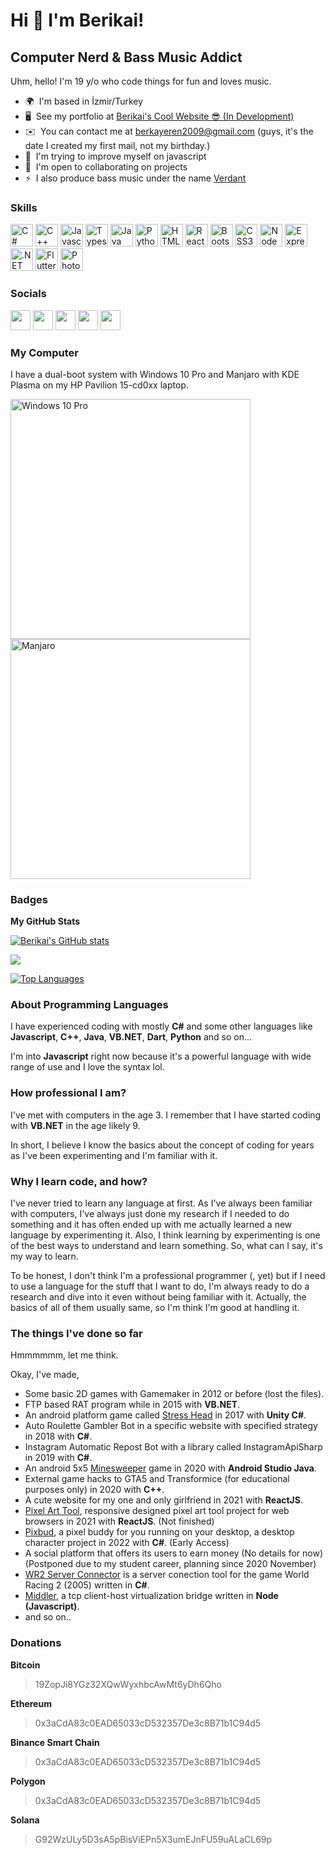 Hi 👋 I'm Berikai! 
=======================

Computer Nerd & Bass Music Addict
---------------------------

Uhm, hello! I'm 19 y/o who code things for fun and loves music.

*   🌍  I'm based in İzmir/Turkey
*   🖥️  See my portfolio at [Berikai's Cool Website 😎 (In Development)](http://berikai.github.io)
*   ✉️  You can contact me at [berkayeren2009@gmail.com](mailto:berkayeren2009@gmail.com) (guys, it's the date I created my first mail, not my birthday.) 
*   🧠  I'm trying to improve myself on javascript
*   🤝  I'm open to collaborating on projects
*   ⚡  I also produce bass music under the name [Verdant](https://soundcloud.com/verdantbass) 

### Skills

<p align="left">
  <a href="https://docs.microsoft.com/en-us/dotnet/csharp/" target="_blank" rel="noreferrer"><img src="https://raw.githubusercontent.com/danielcranney/readme-generator/main/public/icons/skills/csharp-colored.svg" width="36" height="36" alt="C#" /></a>
  <a href="https://docs.microsoft.com/en-us/cpp/?view=msvc-170" target="_blank" rel="noreferrer"><img src="https://raw.githubusercontent.com/danielcranney/readme-generator/main/public/icons/skills/cplusplus-colored.svg" width="36" height="36" alt="C++" /></a>
  <a href="https://developer.mozilla.org/en-US/docs/Web/JavaScript" target="_blank" rel="noreferrer"><img src="https://raw.githubusercontent.com/danielcranney/readme-generator/main/public/icons/skills/javascript-colored.svg" width="36" height="36" alt="Javascript" /></a>
  <a href="https://www.typescriptlang.org/" target="_blank" rel="noreferrer"><img src="https://raw.githubusercontent.com/danielcranney/readme-generator/main/public/icons/skills/typescript-colored.svg" width="36" height="36" alt="Typescript" /></a>
  <a href="https://www.oracle.com/java/" target="_blank" rel="noreferrer"><img src="https://raw.githubusercontent.com/danielcranney/readme-generator/main/public/icons/skills/java-colored.svg" width="36" height="36" alt="Java" /></a>
  <a href="https://www.python.org/" target="_blank" rel="noreferrer"><img src="https://raw.githubusercontent.com/danielcranney/readme-generator/main/public/icons/skills/python-colored.svg" width="36" height="36" alt="Python" /></a>
  <a href="https://developer.mozilla.org/en-US/docs/Glossary/HTML5" target="_blank" rel="noreferrer"><img src="https://raw.githubusercontent.com/danielcranney/readme-generator/main/public/icons/skills/html5-colored.svg" width="36" height="36" alt="HTML5" /></a>
  <a href="https://reactjs.org/" target="_blank" rel="noreferrer"><img src="https://raw.githubusercontent.com/danielcranney/readme-generator/main/public/icons/skills/react-colored.svg" width="36" height="36" alt="React" /></a>
  <a href="https://getbootstrap.com/" target="_blank" rel="noreferrer"><img src="https://raw.githubusercontent.com/danielcranney/readme-generator/main/public/icons/skills/bootstrap-colored.svg" width="36" height="36" alt="Bootstrap" /></a>
  <a href="https://www.w3.org/TR/CSS/#css" target="_blank" rel="noreferrer"><img src="https://raw.githubusercontent.com/danielcranney/readme-generator/main/public/icons/skills/css3-colored.svg" width="36" height="36" alt="CSS3" /></a>
  <a href="https://nodejs.org/en/" target="_blank" rel="noreferrer"><img src="https://raw.githubusercontent.com/danielcranney/readme-generator/main/public/icons/skills/nodejs-colored.svg" width="36" height="36" alt="NodeJS" /></a>
  <a href="https://expressjs.com/" target="_blank" rel="noreferrer"><img src="https://raw.githubusercontent.com/danielcranney/readme-generator/main/public/icons/skills/express-colored.svg" width="36" height="36" alt="Express" /></a>
  <a href="https://dotnet.microsoft.com/en-us/" target="_blank" rel="noreferrer"><img src="https://raw.githubusercontent.com/danielcranney/readme-generator/main/public/icons/skills/dot-net-colored.svg" width="36" height="36" alt=".NET" /></a>
  <a href="https://flutter.dev/" target="_blank" rel="noreferrer"><img src="https://raw.githubusercontent.com/danielcranney/readme-generator/main/public/icons/skills/flutter-colored.svg" width="36" height="36" alt="Flutter" /></a>
  <a href="https://www.adobe.com/uk/products/photoshop.html" target="_blank" rel="noreferrer"><img src="https://raw.githubusercontent.com/danielcranney/readme-generator/main/public/icons/skills/photoshop-colored.svg" width="36" height="36" alt="Photoshop" /></a>
</p>
                    
### Socials

<p align="left">
  <a href="https://discord.com/users/Verdant#6747" target="_blank" rel="noreferrer"><img src="https://raw.githubusercontent.com/danielcranney/readme-generator/main/public/icons/socials/discord.svg" width="32" height="32" /></a>
  <a href="https://www.github.com/Berikai" target="_blank" rel="noreferrer"><img src="https://raw.githubusercontent.com/danielcranney/readme-generator/main/public/icons/socials/github.svg" width="32" height="32" /></a>
  <a href="http://www.instagram.com/berikai_tr" target="_blank" rel="noreferrer"><img src="https://raw.githubusercontent.com/danielcranney/readme-generator/main/public/icons/socials/instagram.svg" width="32" height="32" /></a>
  <a href="https://www.twitter.com/berikai_tr" target="_blank" rel="noreferrer"><img src="https://raw.githubusercontent.com/danielcranney/readme-generator/main/public/icons/socials/twitter.svg" width="32" height="32" /></a>
  <a href="https://www.twitch.tv/berikai_tr" target="_blank" rel="noreferrer"><img src="https://raw.githubusercontent.com/danielcranney/readme-generator/main/public/icons/socials/twitch.svg" width="32" height="32" /></a>
</p>

### My Computer
I have a dual-boot system with Windows 10 Pro and Manjaro with KDE Plasma on my HP Pavilion 15-cd0xx laptop.

<img src="https://user-images.githubusercontent.com/18515671/172671383-d90e5921-385d-465d-9212-eec97663cb13.png" alt="Windows 10 Pro" width="384"/> <img src="https://user-images.githubusercontent.com/18515671/171701322-aefc39a7-84f7-4e9c-bcc2-71507af7f33d.png" alt="Manjaro" width="384"/>



### Badges

<b>My GitHub Stats</b>

<a href="http://www.github.com/Berikai"><img src="https://github-readme-stats.vercel.app/api?username=Berikai&show_icons=true&hide=&count_private=true&title_color=10b981&text_color=ffffff&icon_color=14b8a6&bg_color=1c1917&hide_border=true&show_icons=true" alt="Berikai's GitHub stats" /></a>

<a href="http://www.github.com/Berikai"><img src="https://github-readme-streak-stats.herokuapp.com/?user=Berikai&stroke=ffffff&background=1c1917&ring=10b981&fire=10b981&currStreakNum=ffffff&currStreakLabel=10b981&sideNums=ffffff&sideLabels=ffffff&dates=ffffff&hide_border=true" /></a>

<a href="https://github.com/Berikai" align="left"><img src="https://github-readme-stats.vercel.app/api/top-langs/?username=Berikai&langs_count=10&title_color=10b981&text_color=ffffff&icon_color=14b8a6&bg_color=1c1917&hide_border=true&locale=en&custom_title=Top%20%Languages" alt="Top Languages" /></a>

### About Programming Languages

I have experienced coding with mostly **C#** and some other languages like **Javascript**, **C++**, **Java**, **VB.NET**, **Dart**, **Python** and so on... 

I'm into **Javascript** right now because it's a powerful language with wide range of use and I love the syntax lol. 

### How professional I am? 

I've met with computers in the age 3. I remember that I have started coding with **VB.NET** in the age likely 9. 

In short, I believe I know the basics about the concept of coding for years as I've been experimenting and I'm familiar with it. 

### Why I learn code, and how? 

I've never tried to learn any language at first. As I've always been familiar with computers, I've always just done my research if I needed to do something and it has often ended up with me actually learned a new language by experimenting it. Also, I think learning by experimenting is one of the best ways to understand and learn something.
So, what can I say, it's my way to learn.

To be honest, I don't think I'm a professional programmer (, yet) but if I need to use a language for the stuff that I want to do, I'm always ready to do a research and dive into it even without being familiar with it. Actually, the basics of all of them usually same, so I'm think I'm good at handling it.

### The things I've done so far

Hmmmmmm, let me think.

Okay, I've made,
- Some basic 2D games with Gamemaker in 2012 or before (lost the files). 
- FTP based RAT program while in 2015 with **VB.NET**.
- An android platform game called [Stress Head](https://play.google.com/store/apps/details?id=com.konuk.streskafa) in 2017 with **Unity C#**.
- Auto Roulette Gambler Bot in a specific website with specified strategy in 2018 with **C#**.
- Instagram Automatic Repost Bot with a library called InstagramApiSharp in 2019 with **C#**.
- An android 5x5 [Minesweeper](https://play.google.com/store/apps/details?id=com.konuk.minesweeper) game in 2020 with **Android Studio Java**. 
- External game hacks to GTA5 and Transformice (for educational purposes only) in 2020 with **C++**. 
- A cute website for my one and only girlfriend in 2021 with **ReactJS**. 
- [Pixel Art Tool](https://berikai.github.io/pixel-art-tool), responsive designed pixel art tool project for web browsers in 2021 with **ReactJS**. (Not finished) 
- [Pixbud](https://discord.gg/NUG7r9HpY2), a pixel buddy for you running on your desktop, a desktop character project in 2022 with **C#**. (Early Access)
- A social platform that offers its users to earn money (No details for now) (Postponed due to my student career, planning since 2020 November) 
- [WR2 Server Connector](https://github.com/Berikai/wr2-server-connector) is a server conection tool for the game World Racing 2 (2005) written in **C#**.
- [Middler](https://github.com/Berikai/middler), a tcp client-host virtualization bridge written in **Node (Javascript)**.
- and so on.. 

### Donations

<b>Bitcoin</b>
> 19ZopJi8YGz32XQwWyxhbcAwMt6yDh6Qho

<b>Ethereum</b>
> 0x3aCdA83c0EAD65033cD532357De3c8B71b1C94d5

<b>Binance Smart Chain</b>
> 0x3aCdA83c0EAD65033cD532357De3c8B71b1C94d5

<b>Polygon</b>
> 0x3aCdA83c0EAD65033cD532357De3c8B71b1C94d5

<b>Solana</b>
> G92WzULy5D3sA5pBisViEPn5X3umEJnFU59uALaCL69p
